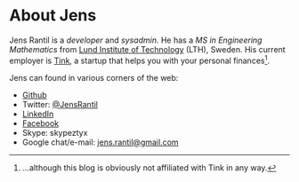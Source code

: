 About Jens
==========

Jens Rantil is a *developer* and *sysadmin*. He has a *MS in Engineering
Mathematics* from [Lund Institute of
Technology](http://www.lth.se/english/) (LTH),
Sweden. His current employer is
[Tink](http://www.tinkapp.com), a startup that helps you with your
personal finances[^1].

Jens can found in various corners of the web:

-   [Github](http://www.github.com/JensRantil)
-   Twitter: [@JensRantil](http://www.twitter.com/JensRantil)
-   [LinkedIn](http://www.linkedin.com/in/jensrantil)
-   [Facebook](http://www.facebook.com/jens.rantil)
-   Skype: skypeztyx
-   Google chat/e-mail: <jens.rantil@gmail.com>

[^1]: ...although this blog is obviously not affiliated with Tink in any
    way.
